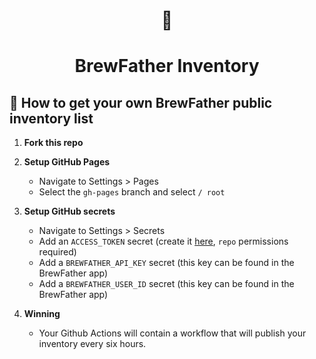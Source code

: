 <p align="center">
  <h1 align="center">🍺</h1>
</p>
<h1 align="center">
  BrewFather Inventory
</h1>

## 🚀 How to get your own BrewFather public inventory list

1.  **Fork this repo**

2.  **Setup GitHub Pages**

    - Navigate to Settings > Pages
    - Select the `gh-pages` branch and select `/ root`


3.  **Setup GitHub secrets**
    - Navigate to Settings > Secrets
    - Add an `ACCESS_TOKEN` secret (create it [here](https://github.com/settings/tokens), `repo` permissions required)
    - Add a `BREWFATHER_API_KEY` secret (this key can be found in the BrewFather app)
    - Add a `BREWFATHER_USER_ID` secret (this key can be found in the BrewFather app)

4.  **Winning**
    - Your Github Actions will contain a workflow that will publish your inventory every six hours.
